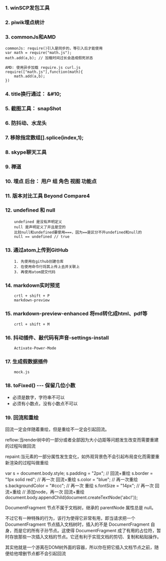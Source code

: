 ###  1. winSCP发包工具

 ### 2. piwik埋点统计

### 3. commonJs和AMD
	commonJs: require()引入是同步的，等引入后才能使用
	var math = require("math.js");
	math.add(a,b); // 加载时间过长会造成假死状态
	
	AMD: 使用异步加载 require.js curl.js
	require(["math.js"],function(math){
		math.add(a,b);
	})

### 4. title换行通过：  \&#10;

### 5. 截图工具： snapShot

### 6. 防抖动、水龙头


### 7. 移除指定数组[].splice(index,1);

### 8. skype聊天工具

### 9. 禅道

### 10. 埋点  后台： 用户  组  角色  视图  功能点

### 11. 版本对比工具 Beyond Compare4

### 12. undefined 和 null  
		undefined 是没有声明定义
		null 是声明定义了并且是空的
		比较null和undefined要使用===，因为==是区分不开undefined和null的
		null == undefined // true

### 13. 通过atom上传到GitHub
		1. 先使用在github创建仓库
		2. 在使用命令行将其上传上去并关联上
		3. 再使用atom提交代码

### 14. markdown实时预览
		crtl + shift + P
		markdown-preview

### 15. markdown-preview-enhanced 将md转化成html、pdf等
		crtl + shift + M

### 16. 抖动插件、敲代码有声音-settings-install
		Activate-Power-Mode

### 17. 生成假数据插件
		mock.js

### 18. toFixed()  --- 保留几位小数
  + 必须是数字，字符串不可以
  + 必须有小数点，没有小数点不可以

### 19. 回流和重绘
  回流一定会伴随着重绘，但是重绘不一定会引起回流。

  reflow:当render树中的一部分或者全部因为大小边距等问题发生改变而需要重建的过程叫做回流

  repaint:当元素的一部分属性发生变化，如外观背景色不会引起布局变化而需要重新渲染的过程叫做重绘

  var s = document.body.style;
  s.padding = "2px"; // 回流+重绘
  s.border = "1px solid red"; // 再一次 回流+重绘
  s.color = "blue"; // 再一次重绘
  s.backgroundColor = "#ccc"; // 再一次 重绘
  s.fontSize = "14px"; // 再一次 回流+重绘
  // 添加node，再一次 回流+重绘
  document.body.appendChild(document.createTextNode('abc!'));

  DocumentFragment 节点不属于文档树，继承的 parentNode 属性总是 null。

  不过它有一种特殊的行为，该行为使得它非常有用，即当请求把一个 DocumentFragment 节点插入文档树时，插入的不是 DocumentFragment 自身，而是它的所有子孙节点。这使得 DocumentFragment 成了有用的占位符，暂时存放那些一次插入文档的节点。它还有利于实现文档的剪切、复制和粘贴操作。

  其实他就是一个游离在DOM树外面的容器，所以你在把它插入文档节点之前，随便给他增删节点都不会引起回流
